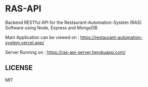 # RAS-API
Backend RESTful API for the Restaurant-Automation-System (RAS) Software using Node, Express and MongoDB. 

Main Application can be viewed on : https://restaurant-automation-system.vercel.app/

Server Running on : https://ras-api-server.herokuapp.com/

## LICENSE
MIT
